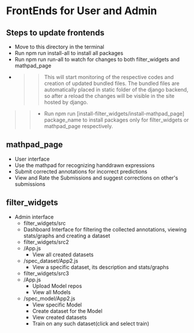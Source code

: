 # FrontEnds for User and Admin
## Steps to update frontends
 - Move to this directory in the terminal
 - Run npm run install-all to install all packages
 - Run npm run run-all to watch for changes to both filter_widgets and mathpad_page
 - > > This will start monitoring of the respective codes and creation of updated bundled files. The bundled files are automatically placed in static folder of the django backend, so after a reload the changes will be visible in the site hosted by django.
> > - Run npm run [install-filter_widgets/install-mathpad_page] package_name to install packages only for filter_widgets or mathpad_page respectively. 

## mathpad_page
- User interface
- Use the mathpad for recognizing handdrawn expressions
- Submit corrected annotations for incorrect predictions
- View and Rate the Submissions and suggest corrections on other's submissions

## filter_widgets
- Admin interface
  -  filter_widgets/src
    - Dashboard Interface for filtering the collected annotations, viewing stats/graphs and creating a dataset  
  -  filter_widgets/src2
    - /App.js
      - View all created datasets    
    - /spec_dataset/App2.js
      - View a specific dataset, its description and stats/graphs 
  -  filter_widgets/src3
    - /App.js
      - Upload Model repos
      - View all Models 
    - /spec_model/App2.js
      - View specific Model
      - Create dataset for the Model
      - View created datasets
      - Train on any such dataset(click and select train)

